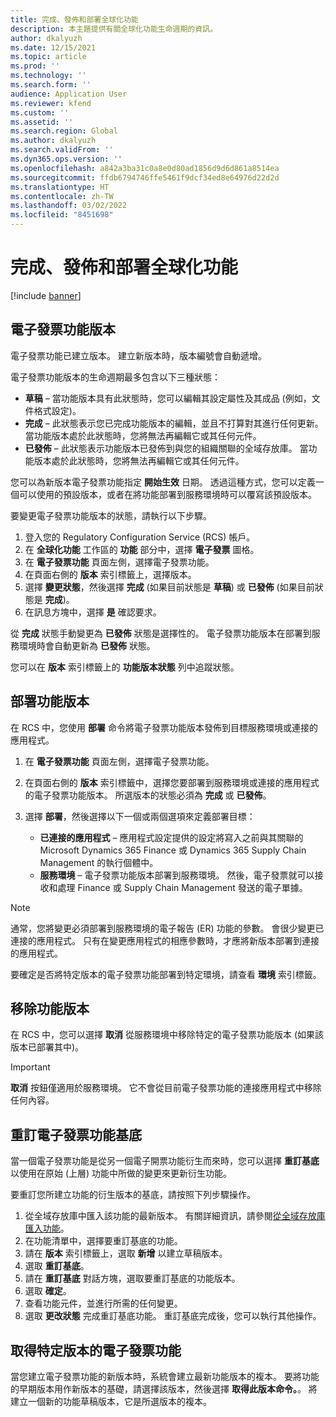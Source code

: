 ```yaml
---
title: 完成、發佈和部署全球化功能
description: 本主題提供有關全球化功能生命週期的資訊。
author: dkalyuzh
ms.date: 12/15/2021
ms.topic: article
ms.prod: ''
ms.technology: ''
ms.search.form: ''
audience: Application User
ms.reviewer: kfend
ms.custom: ''
ms.assetid: ''
ms.search.region: Global
ms.author: dkalyuzh
ms.search.validFrom: ''
ms.dyn365.ops.version: ''
ms.openlocfilehash: a842a3ba31c0a8e0d80ad1856d9d6d861a8514ea
ms.sourcegitcommit: ffdb6794746ffe5461f9dcf34ed8e64976d22d2d
ms.translationtype: HT
ms.contentlocale: zh-TW
ms.lasthandoff: 03/02/2022
ms.locfileid: "8451698"
---
```

# <a name="complete-publish-and-deploy-a-globalization-feature"></a>完成、發佈和部署全球化功能

[!include [banner](../includes/banner.md)]

## <a name="electronic-invoicing-feature-versions"></a>電子發票功能版本

電子發票功能已建立版本。 建立新版本時，版本編號會自動遞增。

電子發票功能版本的生命週期最多包含以下三種狀態：

- **草稿** – 當功能版本具有此狀態時，您可以編輯其設定屬性及其成品 (例如，文件格式設定)。
- **完成** – 此狀態表示您已完成功能版本的編輯，並且不打算對其進行任何更新。 當功能版本處於此狀態時，您將無法再編輯它或其任何元件。
- **已發佈** – 此狀態表示功能版本已發佈到與您的組織關聯的全域存放庫。 當功能版本處於此狀態時，您將無法再編輯它或其任何元件。

您可以為新版本電子發票功能指定 **開始生效** 日期。 透過這種方式，您可以定義一個可以使用的預設版本，或者在將功能部署到服務環境時可以覆寫該預設版本。

要變更電子發票功能版本的狀態，請執行以下步驟。

1. 登入您的 Regulatory Configuration Service (RCS) 帳戶。
2. 在 **全球化功能** 工作區的 **功能** 部分中，選擇 **電子發票** 圖格。
3. 在 **電子發票功能** 頁面左側，選擇電子發票功能。
4. 在頁面右側的 **版本** 索引標籤上，選擇版本。
5. 選擇 **變更狀態**，然後選擇 **完成** (如果目前狀態是 **草稿**) 或 **已發佈** (如果目前狀態是 **完成**)。
6. 在訊息方塊中，選擇 **是** 確認要求。

從 **完成** 狀態手動變更為 **已發佈** 狀態是選擇性的。 電子發票功能版本在部署到服務環境時會自動更新為 **已發佈** 狀態。

您可以在 **版本** 索引標籤上的 **功能版本狀態** 列中追蹤狀態。

## <a name="deploy-feature-versions"></a>部署功能版本

在 RCS 中，您使用 **部署** 命令將電子發票功能版本發佈到目標服務環境或連接的應用程式。

1. 在 **電子發票功能** 頁面左側，選擇電子發票功能。
2. 在頁面右側的 **版本** 索引標籤中，選擇您要部署到服務環境或連接的應用程式的電子發票功能版本。 所選版本的狀態必須為 **完成** 或 **已發佈**。
3. 選擇 **部署**，然後選擇以下一個或兩個選項來定義部署目標：

    - **已連接的應用程式** – 應用程式設定提供的設定將寫入之前與其關聯的 Microsoft Dynamics 365 Finance 或 Dynamics 365 Supply Chain Management 的執行個體中。
    - **服務環境** – 電子發票功能版本部署到服務環境。 然後，電子發票就可以接收和處理 Finance 或 Supply Chain Management 發送的電子單據。

> [!NOTE]
> 通常，您將變更必須部署到服務環境的電子報告 (ER) 功能的參數。 會很少變更已連接的應用程式。 只有在變更應用程式的相應參數時，才應將新版本部署到連接的應用程式。

要確定是否將特定版本的電子發票功能部署到特定環境，請查看 **環境** 索引標籤。

## <a name="remove-feature-versions"></a>移除功能版本

在 RCS 中，您可以選擇 **取消** 從服務環境中移除特定的電子發票功能版本 (如果該版本已部署其中)。

> [!IMPORTANT]
> **取消** 按鈕僅適用於服務環境。 它不會從目前電子發票功能的連接應用程式中移除任何內容。

## <a name="rebase-electronic-invoicing-features"></a>重訂電子發票功能基底

當一個電子發票功能是從另一個電子開票功能衍生而來時，您可以選擇 **重訂基底** 以使用在原始 (上層) 功能中所做的變更來更新衍生功能。

要重訂您所建立功能的衍生版本的基底，請按照下列步驟操作。

1. 從全域存放庫中匯入該功能的最新版本。 有關詳細資訊，請參閱[從全域存放庫匯入功能](e-invoicing-import-feature-global-repository.md)。
2. 在功能清單中，選擇要重訂基底的功能。
3. 請在 **版本** 索引標籤上，選取 **新增** 以建立草稿版本。
4. 選取 **重訂基底**。
5. 請在 **重訂基底** 對話方塊，選取要重訂基底的功能版本。
6. 選取 **確定**。
7. 查看功能元件，並進行所需的任何變更。
8. 選取 **更改狀態** 完成重訂基底功能。 重訂基底完成後，您可以執行其他操作。

## <a name="get-a-specific-version-of-electronic-invoicing-features"></a>取得特定版本的電子發票功能

當您建立電子發票功能的新版本時，系統會建立最新功能版本的複本。 要將功能的早期版本用作新版本的基礎，請選擇該版本，然後選擇 **取得此版本命令。**。 將建立一個新的功能草稿版本，它是所選版本的複本。
